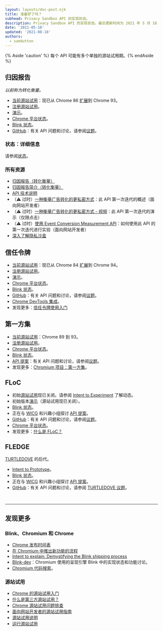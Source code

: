 ```yaml
---
layout: layouts/doc-post.njk
title: 准备好了吗？
subhead: Privacy Sandbox API 的实现状态。
description: Privacy Sandbox API 的实现状态。最后更新时间为 2021 年 5 月 18 日。
date: '2021-05-18'
updated: '2021-08-18'
authors:
  - samdutton
---
```


{% Aside 'caution' %} 每个 API 可能有多个单独的源站试用期。{% endAside %}

## 归因报告

*以前称为转化衡量。*

- [当前源站试用](https://web.dev/origin-trials/)：现已从 Chrome 86 [扩展](https://groups.google.com/u/1/a/chromium.org/g/attribution-reporting-api-dev/c/ZKf9T8sRqAM)到 Chrome 93。
- [注册源站试用](https://developer.chrome.com/origintrials/#/view_trial/3411476717733150721)。
- [演示](https://goo.gle/demo-event-level-conversion-measurement-api)。
- [Chrome 平台状态](https://www.chromestatus.com/features/6412002824028160)。
- [Blink 状态](https://groups.google.com/a/chromium.org/g/blink-dev/search?q=conversion%20measurement)。
- [GitHub](https://github.com/WICG/conversion-measurement-api/)：有关 API 问题和讨论，请参阅[议题](https://github.com/WICG/conversion-measurement-api/issues)。

### 状态：详细信息

请参阅[状态](/docs/privacy-sandbox/attribution-reporting-introduction/#status)。

### 所有资源

- [归因报告（转化衡量）](/docs/privacy-sandbox/attribution-reporting)
- [归因报告简介（转化衡量）](/docs/privacy-sandbox/attribution-reporting-introduction)
- [API 技术说明](https://github.com/WICG/conversion-measurement-api/)
- （⚠️ 过时）[一种衡量广告转化的更私密方式](https://web.dev/conversion-measurement/)：此 API 第一次迭代的概述（面向网站开发者）
- （⚠️ 过时）[一种衡量广告转化的更私密方式 - 视频](https://www.youtube.com/watch?v=jcDfOoWwZcM)：此 API 第一次迭代的演示（仅限点击）
- （⚠️ 过时）[使用 Event Conversion Measurement API](https://web.dev/using-conversion-measurement/)：如何使用此 API 的第一次迭代进行实验（面向网站开发者）
- [深入了解隐私沙盒](https://web.dev/digging-into-the-privacy-sandbox)

## 信任令牌

- [当前源站试用](https://web.dev/origin-trials/)：现已从 Chrome 84 [扩展](https://groups.google.com/a/chromium.org/g/blink-dev/c/-W90wVkS0Ks/m/Jfh5-ZWpAQAJ)到 Chrome 94。
- [注册源站试用](https://developer.chrome.com/origintrials/#/view_trial/2479231594867458049)。
- [演示](https://trust-token-demo.glitch.me/)。
- [Chrome 平台状态](https://www.chromestatus.com/feature/5078049450098688)。
- [Blink 状态](https://groups.google.com/a/chromium.org/g/blink-dev/search?q=trust%tokens)。
- [GitHub](https://github.com/WICG/trust-token-api)：有关 API 问题和讨论，请参阅[议题](https://github.com/WICG/trust-token-api/issues)。
- [Chrome DevTools 集成](https://developers.google.com/web/updates/2021/01/devtools?utm_source=devtools#trust-token)。
- 发现更多：[信任令牌使用入门](https://web.dev/trust-tokens/)

## 第一方集

- [当前源站试用](https://web.dev/origin-trials/)：Chrome 89 到 93。
- [注册源站试用](https://developer.chrome.com/origintrials/#/view_trial/988540118207823873)。
- [Chrome 平台状态](https://chromestatus.com/feature/5640066519007232)。
- [Blink 状态](https://groups.google.com/a/chromium.org/g/blink-dev/search?q=first-party%20sets)。
- [API 提案](https://github.com/privacycg/first-party-sets)：有关 API 问题和讨论，请参阅[议题](hhttps://github.com/privacycg/first-party-sets/issues)。
- 发现更多：[Chromium 项目：第一方集](https://www.chromium.org/updates/first-party-sets)。

## FLoC

- 初始[源站试用](https://web.dev/origin-trials)现已关闭。请参阅 [Intent to Experiment](https://groups.google.com/a/chromium.org/g/blink-dev/c/MmijXrmwrJs) 了解动态。
- 初始版本[演示](https://floc.glitch.me/)（源站试用现已关闭）。
- [Blink 状态](https://groups.google.com/a/chromium.org/g/blink-dev/search?q=floc)。
- 正在与 [WICG](https://github.com/WICG/floc) 和兴趣小组探讨 [API 提案](https://www.w3.org/community/wicg/)。
- [GitHub](https://github.com/WICG/floc)：有关 API 问题和讨论，请参阅[议题](https://github.com/WICG/floc/issues)。
- [Chrome 平台状态](https://www.chromestatus.com/features/5710139774468096)。
- 发现更多：[什么是 FLoC？](https://web.dev/floc/)

## FLEDGE

[TURTLEDOVE](https://github.com/WICG/turtledove) 的后代。

- [Intent to Prototype](https://groups.google.com/a/chromium.org/g/blink-dev/c/w9hm8eQCmNI/m/LqT59250CAAJ)。
- [Blink 状态](https://groups.google.com/a/chromium.org/g/blink-dev/search?q=fledge)。
- 正在与 [WICG](https://www.w3.org/community/wicg/) 和兴趣小组探讨 [API 提案](https://github.com/WICG/turtledove/blob/main/FLEDGE.md)。
- [GitHub](https://github.com/WICG/turtledove/blob/main/FLEDGE.md)：有关 API 问题和讨论，请参阅 [TURTLEDOVE 议题](https://github.com/WICG/turtledove/issues)。

<br>

---

## 发现更多

### Blink、Chromium 和 Chrome

- [Chrome 发布时间表](https://www.chromestatus.com/features/schedule)
- [在 Chromium 中推出新功能的流程](https://www.chromium.org/blink/launching-features)
- [Intent to explain: Demystifying the Blink shipping process](https://www.youtube.com/watch?time_continue=291&v=y3EZx_b-7tk)
- [Blink-dev](https://groups.google.com/a/chromium.org/g/blink-dev/)：Chromium 使用的呈现引擎 Blink 中的实现状态和功能讨论。
- [Chromium 代码搜索](https://source.chromium.org/)。

### 源站试用

- [Chrome 的源站试用入门](https://web.dev/origin-trials/)
- [什么是第三方源站试用？](https://web.dev/third-party-origin-trials)
- [Chrome 源站试用问题排查](https://github.com/GoogleChrome/OriginTrials/blob/gh-pages/developer-guide.md)
- [面向网站开发者的源站试用指南](https://github.com/GoogleChrome/OriginTrials/blob/gh-pages/developer-guide.md)
- [源站试用说明](https://github.com/GoogleChrome/OriginTrials/blob/gh-pages/explainer.md)
- [运行源站试用](https://www.chromium.org/blink/origin-trials/running-an-origin-trial)
